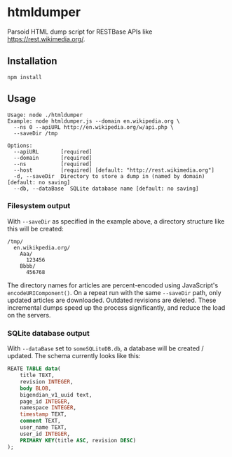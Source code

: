 # htmldumper
Parsoid HTML dump script for RESTBase APIs like https://rest.wikimedia.org/.

## Installation

`npm install`

## Usage

```
Usage: node ./htmldumper
Example: node htmldumper.js --domain en.wikipedia.org \
  --ns 0 --apiURL http://en.wikipedia.org/w/api.php \
  --saveDir /tmp

Options:
  --apiURL       [required]
  --domain       [required]
  --ns           [required]
  --host         [required] [default: "http://rest.wikimedia.org"]
  -d, --saveDir  Directory to store a dump in (named by domain) [default: no saving]
  --db, --dataBase  SQLite database name [default: no saving]
```

### Filesystem output

With `--saveDir` as specified in the example above, a directory structure like
this will be created:

```
/tmp/
  en.wikikpedia.org/
    Aaa/
      123456
    Bbbb/
      456768
```

The directory names for articles are percent-encoded using JavaScript's
`encodeURIComponent()`. On a repeat run with the same `--saveDir` path, only
updated articles are downloaded. Outdated revisions are deleted. These
incremental dumps speed up the process significantly, and reduce the load on
the servers.

### SQLite database output

With `--dataBase` set to `someSQLiteDB.db`, a database will be created /
updated. The schema currently looks like this:

```sql
REATE TABLE data(
    title TEXT,
    revision INTEGER,
    body BLOB,
    bigendian_v1_uuid text,
    page_id INTEGER,
    namespace INTEGER,
    timestamp TEXT,
    comment TEXT,
    user_name TEXT,
    user_id INTEGER,
    PRIMARY KEY(title ASC, revision DESC)
);
```
